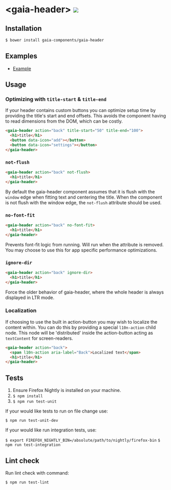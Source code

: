 # &lt;gaia-header&gt; [![](https://travis-ci.org/gaia-components/gaia-header.svg)](https://travis-ci.org/gaia-components/gaia-header)

## Installation

```bash
$ bower install gaia-components/gaia-header
```

## Examples

- [Example](http://gaia-components.github.io/gaia-header/)

## Usage

### Optimizing with `title-start` & `title-end`

If your header contains custom buttons you can optimize setup time by providing the title's start and end offsets. This avoids the component having to read dimensions from the DOM, which can be costly.

```html
<gaia-header action="back" title-start="50" title-end="100">
  <h1>title</h1>
  <button data-icon="add"></button>
  <button data-icon="settings"></button>
</gaia-header>
```

### `not-flush`

```html
<gaia-header action="back" not-flush>
  <h1>title</h1>
</gaia-header>
```

By default the gaia-header component assumes that it is flush with the `window` edge when fitting text and centering the title. When the component is not flush with the window edge, the `not-flush` attribute should be used.

### `no-font-fit`

```html
<gaia-header action="back" no-font-fit>
  <h1>title</h1>
</gaia-header>
```

Prevents font-fit logic from running. Will run when the attribute is removed. You may choose to use this for app specific performance optimizations.

### `ignore-dir`

```html
<gaia-header action="back" ignore-dir>
  <h1>title</h1>
</gaia-header>
```

Force the older behavior of gaia-header, where the whole header is always displayed in LTR mode.

### Localization

If choosing to use the built in action-button you may wish to localize the content within. You can do this by providing a special `l10n-action` child node. This node will be 'distributed' inside the action-button acting as `textContent` for screen-readers.

```html
<gaia-header action="back">
  <span l10n-action aria-label="Back">Localized text</span>
  <h1>title</h1>
</gaia-header>
```

## Tests

1. Ensure Firefox Nightly is installed on your machine.
2. `$ npm install`
3. `$ npm run test-unit`

If your would like tests to run on file change use:

`$ npm run test-unit-dev`

If your would like run integration tests, use:

`$ export FIREFOX_NIGHTLY_BIN=/absolute/path/to/nightly/firefox-bin`
`$ npm run test-integration`

## Lint check

Run lint check with command:

`$ npm run test-lint`

